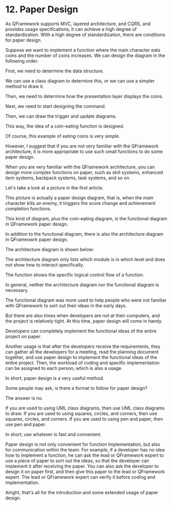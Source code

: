 # 12. Paper Design

As QFramework supports MVC, layered architecture, and CQRS, and provides usage specifications, it can achieve a high degree of standardization. With a high degree of standardization, there are conditions for paper design.

Suppose we want to implement a function where the main character eats coins and the number of coins increases. We can design the diagram in the following order.

First, we need to determine the data structure.

We can use a class diagram to determine this, or we can use a simpler method to draw it.

Then, we need to determine how the presentation layer displays the coins.

Next, we need to start designing the command.

Then, we can draw the trigger and update diagrams.

This way, the idea of a coin-eating function is designed.

Of course, this example of eating coins is very simple.

However, I suggest that if you are not very familiar with the QFramework architecture, it is more appropriate to use such small functions to do some paper design.

When you are very familiar with the QFramework architecture, you can design more complex functions on paper, such as skill systems, enhanced item systems, backpack systems, task systems, and so on.

Let's take a look at a picture in the first article.

This picture is actually a paper design diagram, that is, when the main character kills an enemy, it triggers the score change and achievement completion functions.

This kind of diagram, plus the coin-eating diagram, is the functional diagram in QFramework paper design.

In addition to the functional diagram, there is also the architecture diagram in QFrameowrk paper design.

The architecture diagram is shown below:

The architecture diagram only lists which module is in which level and does not show how to interact specifically.

The function shows the specific logical control flow of a function.

In general, neither the architecture diagram nor the functional diagram is necessary.

The functional diagram was more used to help people who were not familiar with QFramework to sort out their ideas in the early days.

But there are also times when developers are not at their computers, and the project is relatively tight. At this time, paper design will come in handy.

Developers can completely implement the functional ideas of the entire project on paper.

Another usage is that after the developers receive the requirements, they can gather all the developers for a meeting, read the planning document together, and use paper design to implement the functional ideas of the entire project. Then, the workload of coding and specific implementation can be assigned to each person, which is also a usage.

In short, paper design is a very useful method.

Some people may ask, is there a format to follow for paper design?

The answer is no.

If you are used to using UML class diagrams, then use UML class diagrams to draw. If you are used to using squares, circles, and corners, then use squares, circles, and corners. If you are used to using pen and paper, then use pen and paper.

In short, use whatever is fast and convenient.

Paper design is not only convenient for function implementation, but also for communication within the team. For example, if a developer has no idea how to implement a function, he can ask the lead or QFramework expert to use a piece of paper to sort out the ideas, so that the developer can implement it after receiving the paper. You can also ask the developer to design it on paper first, and then give this paper to the lead or QFramework expert. The lead or QFramework expert can verify it before coding and implementation.

Alright, that's all for the introduction and some extended usage of paper design.
